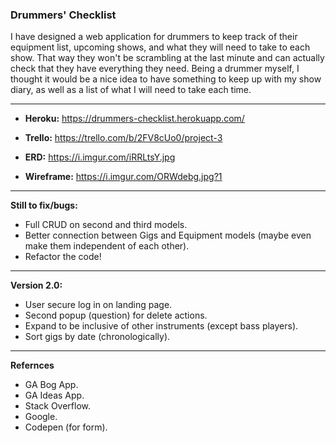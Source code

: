 ### Drummers' Checklist

I have designed a web application for drummers to keep track of their equipment list, upcoming shows, and what they will need to take to each show. That way they won't be scrambling at the last minute and can actually check that they have everything they need. Being a drummer myself, I thought it would be a nice idea to have something to keep up with my show diary, as well as a list of what I will need to take each time.

---

* __Heroku:__ https://drummers-checklist.herokuapp.com/

* __Trello:__ https://trello.com/b/2FV8cUo0/project-3

* __ERD:__ https://i.imgur.com/iRRLtsY.jpg

* __Wireframe:__ https://i.imgur.com/ORWdebg.jpg?1

---

__Still to fix/bugs:__
- Full CRUD on second and third models. 
- Better connection between Gigs and Equipment models (maybe even make them independent of each other).
- Refactor the code!

---

__Version 2.0:__
- User secure log in on landing page.
- Second popup (question) for delete actions.
- Expand to be inclusive of other instruments (except bass players).
- Sort gigs by date (chronologically).

---

__Refernces__
- GA Bog App.
- GA Ideas App.
- Stack Overflow.
- Google.
- Codepen (for form).
